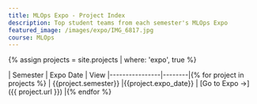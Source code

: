 ```yaml
---
title: MLOps Expo - Project Index
description: Top student teams from each semester's MLOps Expo
featured_image: /images/expo/IMG_6817.jpg
course: MLOps
---
```


{% assign projects = site.projects | where: 'expo', true %}

| Semester | Expo Date | View
|----------------|--------|{% for project in projects %}
| {{project.semester}} |{{project.expo_date}} | [Go to Expo →]({{ project.url }}) |{% endfor %}
